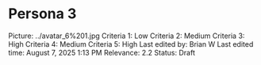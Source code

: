 # Persona 3

Picture: ../avatar_6%201.jpg
Criteria 1: Low
Criteria 2: Medium
Criteria 3: High
Criteria 4: Medium
Criteria 5: High
Last edited by: Brian W
Last edited time: August 7, 2025 1:13 PM
Relevance: 2.2
Status: Draft